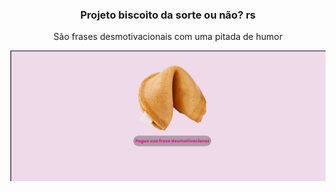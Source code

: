 <h3 align="center">Projeto biscoito da sorte ou não? rs</h3>
<p align="center">São frases desmotivacionais com uma pitada de humor</p>
<img src="readme/biscoito-da-sorte.gif"/>
